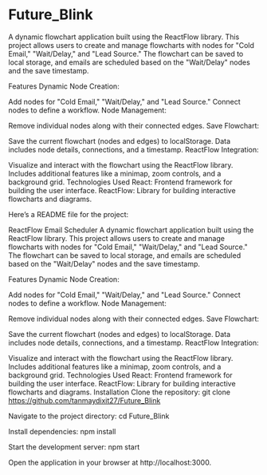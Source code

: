 # Future_Blink
 
A dynamic flowchart application built using the ReactFlow library. This project allows users to create and manage flowcharts with nodes for "Cold Email," "Wait/Delay," and "Lead Source." The flowchart can be saved to local storage, and emails are scheduled based on the "Wait/Delay" nodes and the save timestamp.

Features
Dynamic Node Creation:

Add nodes for "Cold Email," "Wait/Delay," and "Lead Source."
Connect nodes to define a workflow.
Node Management:

Remove individual nodes along with their connected edges.
Save Flowchart:

Save the current flowchart (nodes and edges) to localStorage.
Data includes node details, connections, and a timestamp.
ReactFlow Integration:

Visualize and interact with the flowchart using the ReactFlow library.
Includes additional features like a minimap, zoom controls, and a background grid.
Technologies Used
React: Frontend framework for building the user interface.
ReactFlow: Library for building interactive flowcharts and diagrams.


Here’s a README file for the project:

ReactFlow Email Scheduler
A dynamic flowchart application built using the ReactFlow library. This project allows users to create and manage flowcharts with nodes for "Cold Email," "Wait/Delay," and "Lead Source." The flowchart can be saved to local storage, and emails are scheduled based on the "Wait/Delay" nodes and the save timestamp.

Features
Dynamic Node Creation:

Add nodes for "Cold Email," "Wait/Delay," and "Lead Source."
Connect nodes to define a workflow.
Node Management:

Remove individual nodes along with their connected edges.
Save Flowchart:

Save the current flowchart (nodes and edges) to localStorage.
Data includes node details, connections, and a timestamp.
ReactFlow Integration:

Visualize and interact with the flowchart using the ReactFlow library.
Includes additional features like a minimap, zoom controls, and a background grid.
Technologies Used
React: Frontend framework for building the user interface.
ReactFlow: Library for building interactive flowcharts and diagrams.
Installation
Clone the repository:
git clone https://github.com/tanmaydixit27/Future_Blink

Navigate to the project directory:
cd Future_Blink

Install dependencies:
npm install

Start the development server:
npm start

Open the application in your browser at http://localhost:3000.
